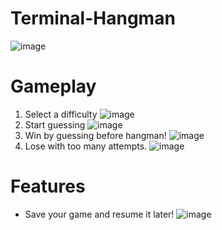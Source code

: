 # Terminal-Hangman
![image](https://user-images.githubusercontent.com/70504211/160812055-b6a297f3-a02e-4994-a1d1-93ebd6ae5935.png)
# Gameplay
1. Select a difficulty
![image](https://user-images.githubusercontent.com/70504211/160810350-54a426b7-4e18-4b1f-af7b-46475de7a421.png)
2. Start guessing
![image](https://user-images.githubusercontent.com/70504211/160809883-8895f0b5-9779-4f33-abef-444a1b3c0579.png)
3. Win by guessing before hangman!
![image](https://user-images.githubusercontent.com/70504211/160811911-ac438aec-5c95-4a68-b80f-06fc614298c3.png)
4. Lose with too many attempts.
![image](https://user-images.githubusercontent.com/70504211/160810927-36062685-c998-43f8-99c0-f6dbd1708f14.png)

# Features
* Save your game and resume it later!
![image](https://user-images.githubusercontent.com/70504211/160810721-d41618e0-ec6b-4671-b401-f25b375e3b9b.png)

